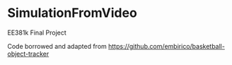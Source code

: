 # SimulationFromVideo
EE381k Final Project

Code borrowed and adapted from https://github.com/embirico/basketball-object-tracker
